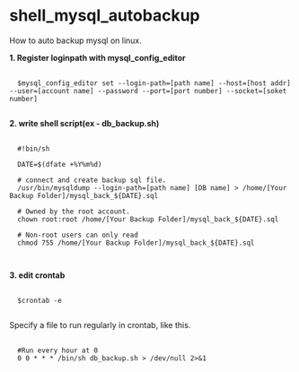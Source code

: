 # shell_mysql_autobackup
 How to auto backup mysql on linux.

<b>1. Register loginpath with mysql_config_editor</b>
<pre>
 <code>
  $mysql_config_editor set --login-path=[path name] --host=[host addr] --user=[account name] --password --port=[port number] --socket=[soket number]
 </code>
</pre>
<b>2. write shell script(ex - db_backup.sh)</b>
<pre>
 <code>
  #!bin/sh
  
  DATE=$(dfate +%Y%m%d)
  
  # connect and create backup sql file.
  /usr/bin/mysqldump --login-path=[path name] [DB name] > /home/[Your Backup Folder]/mysql_back_${DATE}.sql
  
  # Owned by the root account.
  chown root:root /home/[Your Backup Folder]/mysql_back_${DATE}.sql
  
  # Non-root users can only read
  chmod 755 /home/[Your Backup Folder]/mysql_back_${DATE}.sql
 
 </code>
</pre>
<b>3. edit crontab</b>
<p>
<pre>
 <code>
  $crontab -e
 </code>
</pre>

Specify a file to run regularly in crontab, like this.
<pre>
 <code>
  #Run every hour at 0
  0 0 * * * /bin/sh db_backup.sh > /dev/null 2>&1
 </code>
</pre>
</p>
